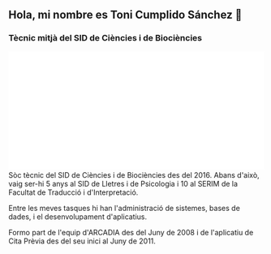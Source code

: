 ## Hola, mi nombre es Toni Cumplido Sánchez 👋
### Tècnic mitjà del SID de Ciències i de Biociències
![Universitat Autònoma de Barcelona](./imatges/logo_uab_2lh_negre.png)
Sòc tècnic del SID de Ciències i de Biociències des del 2016. Abans d'això, vaig ser-hi 5 anys al SID de Lletres i de Psicologia i 10 al SERIM de la Facultat de Traducció i d'Interpretació.

Entre les meves tasques hi han l'administració de sistemes, bases de dades, i el desenvolupament d'aplicatius.

Formo part de l'equip d'ARCADIA des del Juny de 2008 i de l'aplicatiu de Cita Prèvia des del seu inici al Juny de 2011.





<!--
**ToniCumplidoUAB/ToniCumplidoUAB** is a ✨ _special_ ✨ repository because its `README.md` (this file) appears on your GitHub profile.

Here are some ideas to get you started:

- 🔭 I’m currently working on ...
- 🌱 I’m currently learning ...
- 👯 I’m looking to collaborate on ...
- 🤔 I’m looking for help with ...
- 💬 Ask me about ...
- 📫 How to reach me: ...
- 😄 Pronouns: ...
- ⚡ Fun fact: ...
-->
